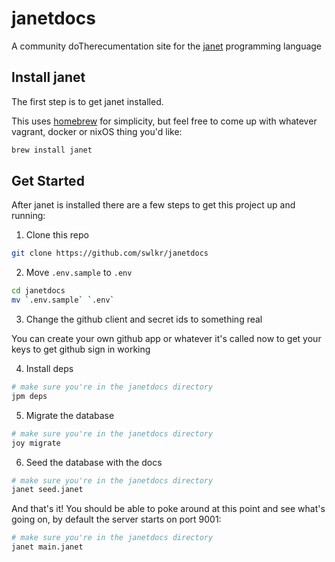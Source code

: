# janetdocs

A community doTherecumentation site for the [janet](https://janet-lang.org) programming language

## Install janet

The first step is to get janet installed.

This uses [homebrew](https://brew.sh) for simplicity, but feel free to come up with whatever vagrant, docker or nixOS thing you'd like:

```sh
brew install janet
```

## Get Started

After janet is installed there are a few steps to get this project up and running:

1. Clone this repo

```sh
git clone https://github.com/swlkr/janetdocs
```

2. Move `.env.sample` to `.env`

```sh
cd janetdocs
mv `.env.sample` `.env`
```

3. Change the github client and secret ids to something real

You can create your own github app or whatever it's called now to get your keys to get github sign in working

4. Install deps

```sh
# make sure you're in the janetdocs directory
jpm deps
```

5. Migrate the database

```sh
# make sure you're in the janetdocs directory
joy migrate
```

6. Seed the database with the docs

```sh
# make sure you're in the janetdocs directory
janet seed.janet
```

And that's it! You should be able to poke around at this point and see what's going on, by default the server starts on port 9001:

```sh
# make sure you're in the janetdocs directory
janet main.janet
```
